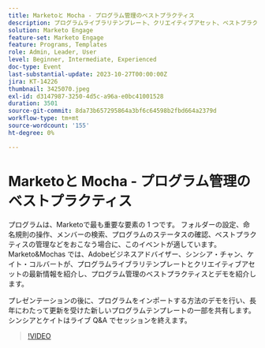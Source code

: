 ```yaml
---
title: Marketoと Mocha - プログラム管理のベストプラクティス
description: プログラムライブラリテンプレート、クリエイティブアセット、ベストプラクティスデモンストレーションの最新のアップデートにより、フォルダーの設定、命名規則、メンバーの検索、プログラムのステータスチェックなど、Marketo プログラムの基本的な要素について説明します。
solution: Marketo Engage
feature-set: Marketo Engage
feature: Programs, Templates
role: Admin, Leader, User
level: Beginner, Intermediate, Experienced
doc-type: Event
last-substantial-update: 2023-10-27T00:00:00Z
jira: KT-14226
thumbnail: 3425070.jpeg
exl-id: d3147987-3250-4d5c-a96a-e0bc41001528
duration: 3501
source-git-commit: 8da73b657295864a3bf6c64598b2fbd664a2379d
workflow-type: tm+mt
source-wordcount: '155'
ht-degree: 0%

---
```


# Marketoと Mocha - プログラム管理のベストプラクティス

プログラムは、Marketoで最も重要な要素の 1 つです。 フォルダーの設定、命名規則の操作、メンバーの検索、プログラムのステータスの確認、ベストプラクティスの管理などをおこなう場合に、このイベントが適しています。 Marketo&amp;Mochas では、Adobeビジネスアドバイザー、シンシア・チャン、ケイト・コルバートが、プログラムライブラリテンプレートとクリエイティブアセットの最新情報を紹介し、プログラム管理のベストプラクティスとデモを紹介します。

プレゼンテーションの後に、プログラムをインポートする方法のデモを行い、長年にわたって更新を受けた新しいプログラムテンプレートの一部を共有します。 シンシアとケイトはライブ Q&amp;A でセッションを終えます。

>[!VIDEO](https://video.tv.adobe.com/v/3425070/?learn=on)
